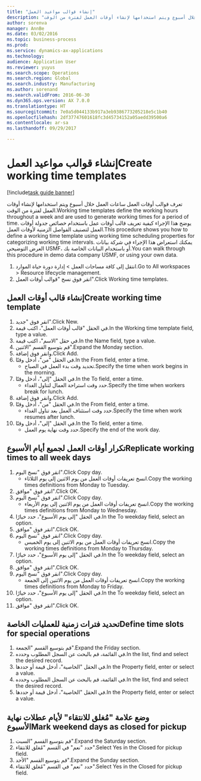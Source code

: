 ```yaml
--- 
title: "إنشاء قوالب مواعيد العمل"
description: "تعرف قوالب أوقات العمل ساعات العمل خلال أسبوع ويتم استخدامها لإنشاء أوقات العمل لفترة من الوقت."
author: sorenva
manager: AnnBe
ms.date: 03/02/2016
ms.topic: business-process
ms.prod: 
ms.service: dynamics-ax-applications
ms.technology: 
audience: Application User
ms.reviewer: yuyus
ms.search.scope: Operations
ms.search.region: Global
ms.search.industry: Manufacturing
ms.author: sorenand
ms.search.validFrom: 2016-06-30
ms.dyn365.ops.version: AX 7.0.0
ms.translationtype: HT
ms.sourcegitcommit: 7e0a5d044133b917a3eb9386773205218e5c1b40
ms.openlocfilehash: 2df37747601618fc3d45734152a05aedd39500a6
ms.contentlocale: ar-sa
ms.lasthandoff: 09/29/2017

---
```

# <a name="create-working-time-templates"></a><span data-ttu-id="14dfd-103">إنشاء قوالب مواعيد العمل</span><span class="sxs-lookup"><span data-stu-id="14dfd-103">Create working time templates</span></span>

[!include[task guide banner](../../includes/task-guide-banner.md)]

<span data-ttu-id="14dfd-104">تعرف قوالب أوقات العمل ساعات العمل خلال أسبوع ويتم استخدامها لإنشاء أوقات العمل لفترة من الوقت.</span><span class="sxs-lookup"><span data-stu-id="14dfd-104">Working time templates define the working hours throughout a week and are used to generate working times for a period of time.</span></span> <span data-ttu-id="14dfd-105">يوضح هذا الإجراء كيفية تعريف قالب أوقات عمل باستخدام خصائص جدولة أوقات العمل لتصنيف الفواصل الزمنية لأوقات العمل.</span><span class="sxs-lookup"><span data-stu-id="14dfd-105">This procedure shows you how to define a working time template using working time scheduling properties for categorizing working time intervals.</span></span> <span data-ttu-id="14dfd-106">يمكنك استعراض هذا الإجراء في شركة بيانات العرض التوضيحي USMF، أو باستخدام البيانات الخاصة بك.</span><span class="sxs-lookup"><span data-stu-id="14dfd-106">You can walk through this procedure in demo data company USMF, or using your own data.</span></span>

1. <span data-ttu-id="14dfd-107">انتقل إلى كافة مساحات العمل > إدارة دورة حياة الموارد.</span><span class="sxs-lookup"><span data-stu-id="14dfd-107">Go to All workspaces > Resource lifecycle management.</span></span>
2. <span data-ttu-id="14dfd-108">انقر فوق نسخ "قوالب أوقات العمل".</span><span class="sxs-lookup"><span data-stu-id="14dfd-108">Click Working time templates.</span></span>

## <a name="create-working-time-template"></a><span data-ttu-id="14dfd-109">إنشاء قالب أوقات العمل</span><span class="sxs-lookup"><span data-stu-id="14dfd-109">Create working time template</span></span>
1. <span data-ttu-id="14dfd-110">انقر فوق "جديد".</span><span class="sxs-lookup"><span data-stu-id="14dfd-110">Click New.</span></span>
2. <span data-ttu-id="14dfd-111">في الحقل "قالب أوقات العمل"، اكتب قيمة.</span><span class="sxs-lookup"><span data-stu-id="14dfd-111">In the Working time template field, type a value.</span></span>
3. <span data-ttu-id="14dfd-112">في حقل "الاسم"، اكتب قيمة.</span><span class="sxs-lookup"><span data-stu-id="14dfd-112">In the Name field, type a value.</span></span>
4. <span data-ttu-id="14dfd-113">قم بتوسيع القسم "الاثنين".</span><span class="sxs-lookup"><span data-stu-id="14dfd-113">Expand the Monday section.</span></span>
5. <span data-ttu-id="14dfd-114">وانقر فوق إضافة.</span><span class="sxs-lookup"><span data-stu-id="14dfd-114">Click Add.</span></span>
6. <span data-ttu-id="14dfd-115">في الحقل "من"، أدخل وقتًا.</span><span class="sxs-lookup"><span data-stu-id="14dfd-115">In the From field, enter a time.</span></span>
    * <span data-ttu-id="14dfd-116">تحديد وقت بدء العمل في الصباح.</span><span class="sxs-lookup"><span data-stu-id="14dfd-116">Specify the time when work begins in the morning.</span></span>  
7. <span data-ttu-id="14dfd-117">في الحقل "إلى"، أدخل وقتًا.</span><span class="sxs-lookup"><span data-stu-id="14dfd-117">In the To field, enter a time.</span></span>
    * <span data-ttu-id="14dfd-118">حدد وقت استراحة العمال لتناول الغداء.</span><span class="sxs-lookup"><span data-stu-id="14dfd-118">Specify the time when workers break for lunch.</span></span>  
8. <span data-ttu-id="14dfd-119">وانقر فوق إضافة.</span><span class="sxs-lookup"><span data-stu-id="14dfd-119">Click Add.</span></span>
9. <span data-ttu-id="14dfd-120">في الحقل "من"، أدخل وقتًا.</span><span class="sxs-lookup"><span data-stu-id="14dfd-120">In the From field, enter a time.</span></span>
    * <span data-ttu-id="14dfd-121">حدد وقت استئناف العمل بعد تناول الغداء.</span><span class="sxs-lookup"><span data-stu-id="14dfd-121">Specify the time when work resumes after lunch.</span></span>  
10. <span data-ttu-id="14dfd-122">في الحقل "إلى"، أدخل وقتًا.</span><span class="sxs-lookup"><span data-stu-id="14dfd-122">In the To field, enter a time.</span></span>
    * <span data-ttu-id="14dfd-123">حدد وقت نهاية يوم العمل.</span><span class="sxs-lookup"><span data-stu-id="14dfd-123">Specify the end of the work day.</span></span>  

## <a name="replicate-working-times-to-all-week-days"></a><span data-ttu-id="14dfd-124">تكرار أوقات العمل لجميع أيام الأسبوع</span><span class="sxs-lookup"><span data-stu-id="14dfd-124">Replicate working times to all week days</span></span>
1. <span data-ttu-id="14dfd-125">انقر فوق "نسخ اليوم".</span><span class="sxs-lookup"><span data-stu-id="14dfd-125">Click Copy day.</span></span>
    * <span data-ttu-id="14dfd-126">انسخ تعريفات أوقات العمل من يوم الاثنين إلى يوم الثلاثاء.</span><span class="sxs-lookup"><span data-stu-id="14dfd-126">Copy the working times definitions from Monday to Tuesday.</span></span>  
2. <span data-ttu-id="14dfd-127">انقر فوق "موافق".</span><span class="sxs-lookup"><span data-stu-id="14dfd-127">Click OK.</span></span>
3. <span data-ttu-id="14dfd-128">انقر فوق "نسخ اليوم".</span><span class="sxs-lookup"><span data-stu-id="14dfd-128">Click Copy day.</span></span>
    * <span data-ttu-id="14dfd-129">انسخ تعريفات أوقات العمل من يوم الاثنين إلى يوم الأربعاء.</span><span class="sxs-lookup"><span data-stu-id="14dfd-129">Copy the working times definitions from Monday to Wednesday.</span></span>  
4. <span data-ttu-id="14dfd-130">في الحقل "إلى يوم الأسبوع"، حدد خيارًا.</span><span class="sxs-lookup"><span data-stu-id="14dfd-130">In the To weekday field, select an option.</span></span>
5. <span data-ttu-id="14dfd-131">انقر فوق "موافق".</span><span class="sxs-lookup"><span data-stu-id="14dfd-131">Click OK.</span></span>
6. <span data-ttu-id="14dfd-132">انقر فوق "نسخ اليوم".</span><span class="sxs-lookup"><span data-stu-id="14dfd-132">Click Copy day.</span></span>
    * <span data-ttu-id="14dfd-133">انسخ تعريفات أوقات العمل من يوم الاثنين إلى يوم الخميس.</span><span class="sxs-lookup"><span data-stu-id="14dfd-133">Copy the working times definitions from Monday to Thursday.</span></span>  
7. <span data-ttu-id="14dfd-134">في الحقل "إلى يوم الأسبوع"، حدد خيارًا.</span><span class="sxs-lookup"><span data-stu-id="14dfd-134">In the To weekday field, select an option.</span></span>
8. <span data-ttu-id="14dfd-135">انقر فوق "موافق".</span><span class="sxs-lookup"><span data-stu-id="14dfd-135">Click OK.</span></span>
9. <span data-ttu-id="14dfd-136">انقر فوق "نسخ اليوم".</span><span class="sxs-lookup"><span data-stu-id="14dfd-136">Click Copy day.</span></span>
    * <span data-ttu-id="14dfd-137">انسخ تعريفات أوقات العمل من يوم الاثنين إلى الجمعة.</span><span class="sxs-lookup"><span data-stu-id="14dfd-137">Copy the working times definitions from Monday to Friday.</span></span>  
10. <span data-ttu-id="14dfd-138">في الحقل "إلى يوم الأسبوع"، حدد خيارًا.</span><span class="sxs-lookup"><span data-stu-id="14dfd-138">In the To weekday field, select an option.</span></span>
11. <span data-ttu-id="14dfd-139">انقر فوق "موافق".</span><span class="sxs-lookup"><span data-stu-id="14dfd-139">Click OK.</span></span>

## <a name="define-time-slots-for-special-operations"></a><span data-ttu-id="14dfd-140">تحديد فترات زمنية للعمليات الخاصة</span><span class="sxs-lookup"><span data-stu-id="14dfd-140">Define time slots for special operations</span></span>
1. <span data-ttu-id="14dfd-141">قم بتوسيع القسم "الجمعة".</span><span class="sxs-lookup"><span data-stu-id="14dfd-141">Expand the Friday section.</span></span>
2. <span data-ttu-id="14dfd-142">في القائمة، قم بالبحث عن السجل المطلوب وحدده.</span><span class="sxs-lookup"><span data-stu-id="14dfd-142">In the list, find and select the desired record.</span></span>
3. <span data-ttu-id="14dfd-143">في الحقل "الخاصية"، أدخل قيمة أو حددها.</span><span class="sxs-lookup"><span data-stu-id="14dfd-143">In the Property field, enter or select a value.</span></span>
4. <span data-ttu-id="14dfd-144">في القائمة، قم بالبحث عن السجل المطلوب وحدده.</span><span class="sxs-lookup"><span data-stu-id="14dfd-144">In the list, find and select the desired record.</span></span>
5. <span data-ttu-id="14dfd-145">في الحقل "الخاصية"، أدخل قيمة أو حددها.</span><span class="sxs-lookup"><span data-stu-id="14dfd-145">In the Property field, enter or select a value.</span></span>

## <a name="mark-weekend-days-as-closed-for-pickup"></a><span data-ttu-id="14dfd-146">وضع علامة "مُغلق للانتقاء" لأيام عطلات نهاية الأسبوع</span><span class="sxs-lookup"><span data-stu-id="14dfd-146">Mark weekend days as closed for pickup</span></span>
1. <span data-ttu-id="14dfd-147">قم بتوسيع القسم "السبت".</span><span class="sxs-lookup"><span data-stu-id="14dfd-147">Expand the Saturday section.</span></span>
2. <span data-ttu-id="14dfd-148">حدد "نعم" في القسم "مُغلق للانتقاء".</span><span class="sxs-lookup"><span data-stu-id="14dfd-148">Select Yes in the Closed for pickup field.</span></span>
3. <span data-ttu-id="14dfd-149">قم بتوسيع القسم "الأحد".</span><span class="sxs-lookup"><span data-stu-id="14dfd-149">Expand the Sunday section.</span></span>
4. <span data-ttu-id="14dfd-150">حدد "نعم" في القسم "مُغلق للانتقاء".</span><span class="sxs-lookup"><span data-stu-id="14dfd-150">Select Yes in the Closed for pickup field.</span></span>


